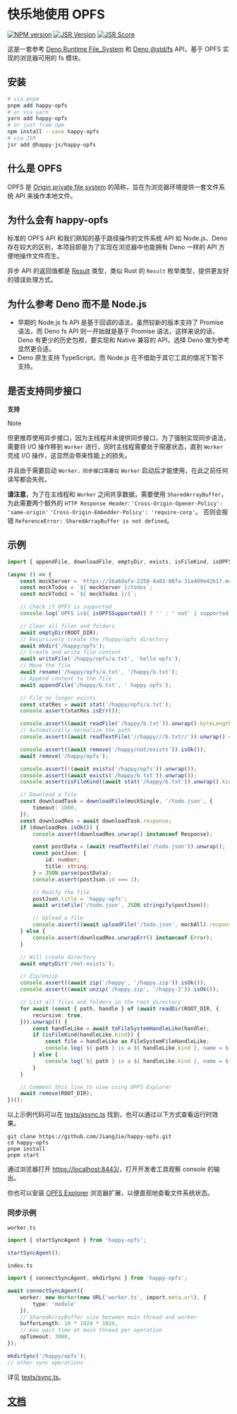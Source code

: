 # 快乐地使用 OPFS

[![NPM version](http://img.shields.io/npm/v/happy-opfs.svg)](https://npmjs.org/package/happy-opfs)
[![JSR Version](https://jsr.io/badges/@happy-js/happy-opfs)](https://jsr.io/@happy-js/happy-opfs)
[![JSR Score](https://jsr.io/badges/@happy-js/happy-opfs/score)](https://jsr.io/@happy-js/happy-opfs/score)

这是一套参考 [Deno Runtime File_System](https://deno.land/api#File_System) 和 [Deno @std/fs](https://jsr.io/@std/fs) API，基于 OPFS 实现的浏览器可用的 fs 模块。

## 安装

```sh
# via pnpm
pnpm add happy-opfs
# or via yarn
yarn add happy-opfs
# or just from npm
npm install --save happy-opfs
# via JSR
jsr add @happy-js/happy-opfs
```

## 什么是 OPFS

OPFS 是 [Origin private file system](https://developer.mozilla.org/en-US/docs/Web/API/File_System_API/Origin_private_file_system) 的简称，旨在为浏览器环境提供一套文件系统 API 来操作本地文件。

## 为什么会有 happy-opfs

标准的 OPFS API 和我们熟知的基于路径操作的文件系统 API 如 Node.js、Deno 存在较大的区别，本项目即是为了实现在浏览器中也能拥有 Deno 一样的 API 方便地操作文件而生。

异步 API 的返回值都是 [Result](https://github.com/JiangJie/happy-rusty) 类型，类似 Rust 的 `Result` 枚举类型，提供更友好的错误处理方式。

## 为什么参考 Deno 而不是 Node.js

-   早期的 Node.js fs API 是基于回调的语法，虽然较新的版本支持了 Promise 语法，而 Deno fs API 则一开始就是基于 Promise 语法，这样来说的话，Deno 有更少的历史包袱，要实现和 Native 兼容的 API，选择 Deno 做为参考显然更合适。
-   Deno 原生支持 TypeScript，而 Node.js 在不借助于其它工具的情况下暂不支持。

## 是否支持同步接口

**支持**

> [!NOTE]
但更推荐使用异步接口，因为主线程并未提供同步接口，为了强制实现同步语法，需要将 I/O 操作移到 `Worker` 进行，同时主线程需要处于阻塞状态，直到 `Worker` 完成 I/O 操作，这显然会带来性能上的损失。

并且由于需要启动 `Worker，同步接口需要在` `Worker` 启动后才能使用，在此之前任何读写都会失败。

**请注意**，为了在主线程和 `Worker` 之间共享数据，需要使用 `SharedArrayBuffer`，为此需要两个额外的 `HTTP Response Header`:
`'Cross-Origin-Opener-Policy': 'same-origin'`
`'Cross-Origin-Embedder-Policy': 'require-corp'`。
否则会报错 `ReferenceError: SharedArrayBuffer is not defined`。

## 示例

```ts
import { appendFile, downloadFile, emptyDir, exists, isFileKind, isOPFSSupported, mkdir, readDir, readFile, readTextFile, remove, rename, ROOT_DIR, stat, toFileSystemHandleLike, unzip, uploadFile, writeFile, zip, type FileSystemFileHandleLike } from 'happy-opfs';

(async () => {
    const mockServer = 'https://16a6dafa-2258-4a83-88fa-31a409e42b17.mock.pstmn.io';
    const mockTodos = `${ mockServer }/todos`;
    const mockTodo1 = `${ mockTodos }/1`;

    // Check if OPFS is supported
    console.log(`OPFS is${ isOPFSSupported() ? '' : ' not' } supported`);

    // Clear all files and folders
    await emptyDir(ROOT_DIR);
    // Recursively create the /happy/opfs directory
    await mkdir('/happy/opfs');
    // Create and write file content
    await writeFile('/happy/opfs/a.txt', 'hello opfs');
    // Move the file
    await rename('/happy/opfs/a.txt', '/happy/b.txt');
    // Append content to the file
    await appendFile('/happy/b.txt', ' happy opfs');

    // File no longer exists
    const statRes = await stat('/happy/opfs/a.txt');
    console.assert(statRes.isErr());

    console.assert((await readFile('/happy/b.txt')).unwrap().byteLength === 21);
    // Automatically normalize the path
    console.assert((await readTextFile('//happy///b.txt//')).unwrap() === 'hello opfs happy opfs');

    console.assert((await remove('/happy/not/exists')).isOk());
    await remove('/happy/opfs');

    console.assert(!(await exists('/happy/opfs')).unwrap());
    console.assert((await exists('/happy/b.txt')).unwrap());
    console.assert(isFileKind((await stat('/happy/b.txt')).unwrap().kind));

    // Download a file
    const downloadTask = downloadFile(mockSingle, '/todo.json', {
        timeout: 1000,
    });
    const downloadRes = await downloadTask.response;
    if (downloadRes.isOk()) {
        console.assert(downloadRes.unwrap() instanceof Response);

        const postData = (await readTextFile('/todo.json')).unwrap();
        const postJson: {
            id: number;
            title: string;
        } = JSON.parse(postData);
        console.assert(postJson.id === 1);

        // Modify the file
        postJson.title = 'happy-opfs';
        await writeFile('/todo.json', JSON.stringify(postJson));

        // Upload a file
        console.assert((await uploadFile('/todo.json', mockAll).response).unwrap() instanceof Response);
    } else {
        console.assert(downloadRes.unwrapErr() instanceof Error);
    }

    // Will create directory
    await emptyDir('/not-exists');

    // Zip/Unzip
    console.assert((await zip('/happy', '/happy.zip')).isOk());
    console.assert((await unzip('/happy.zip', '/happy-2')).isOk());

    // List all files and folders in the root directory
    for await (const { path, handle } of (await readDir(ROOT_DIR, {
        recursive: true,
    })).unwrap()) {
        const handleLike = await toFileSystemHandleLike(handle);
        if (isFileKind(handleLike.kind)) {
            const file = handleLike as FileSystemFileHandleLike;
            console.log(`${ path } is a ${ handleLike.kind }, name = ${ handleLike.name }, type = ${ file.type }, size = ${ file.size }, lastModified = ${ file.lastModified }`);
        } else {
            console.log(`${ path } is a ${ handleLike.kind }, name = ${ handleLike.name }`);
        }
    }

    // Comment this line to view using OPFS Explorer
    await remove(ROOT_DIR);
})();
```

以上示例代码可以在 [tests/async.ts](tests/async.ts) 找到，也可以通过以下方式查看运行时效果。

```
git clone https://github.com/JiangJie/happy-opfs.git
cd happy-opfs
pnpm install
pnpm start
```

通过浏览器打开 [https://localhost:8443/](https://localhost:8443/)，打开开发者工具观察 console 的输出。

你也可以安装 [OPFS Explorer](https://chromewebstore.google.com/detail/acndjpgkpaclldomagafnognkcgjignd) 浏览器扩展，以便直观地查看文件系统状态。

### 同步示例

`worker.ts`
```ts
import { startSyncAgent } from 'happy-opfs';

startSyncAgent();
```

`index.ts`
```ts
import { connectSyncAgent, mkdirSync } from 'happy-opfs';

await connectSyncAgent({
    worker: new Worker(new URL('worker.ts', import.meta.url), {
        type: 'module'
    }),
    // SharedArrayBuffer size between main thread and worker
    bufferLength: 10 * 1024 * 1024,
    // max wait time at main thread per operation
    opTimeout: 3000,
});

mkdirSync('/happy/opfs');
// other sync operations
```

详见 [tests/sync.ts](tests/sync.ts)。

## [文档](docs/README.md)